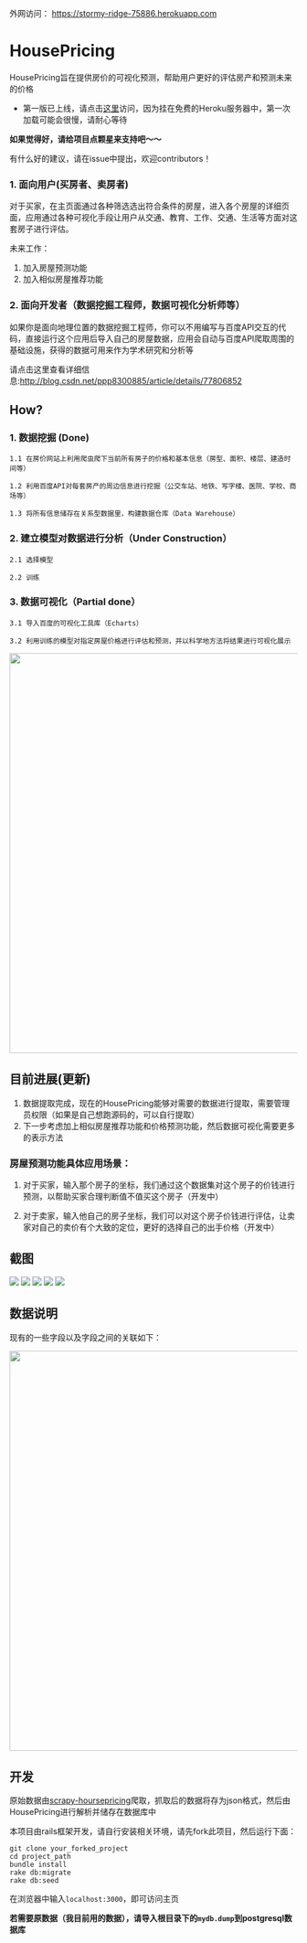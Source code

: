 外网访问： https://stormy-ridge-75886.herokuapp.com





# HousePricing

HousePricing旨在提供房价的可视化预测，帮助用户更好的评估房产和预测未来的价格

- 第一版已上线，请点击[这里](https://house-pricing.herokuapp.com/)访问，因为挂在免费的Heroku服务器中，第一次加载可能会很慢，请耐心等待

**如果觉得好，请给项目点颗星来支持吧～～** 

有什么好的建议，请在issue中提出，欢迎contributors！

### 1. 面向用户(买房者、卖房者)

对于买家，在主页面通过各种筛选选出符合条件的房屋，进入各个房屋的详细页面，应用通过各种可视化手段让用户从交通、教育、工作、交通、生活等方面对这套房子进行评估。

未来工作：

1. 加入房屋预测功能
2. 加入相似房屋推荐功能

### 2. 面向开发者（数据挖掘工程师，数据可视化分析师等）

如果你是面向地理位置的数据挖掘工程师，你可以不用编写与百度API交互的代码，直接运行这个应用后导入自己的房屋数据，应用会自动与百度API爬取周围的基础设施，获得的数据可用来作为学术研究和分析等

请点击这里查看详细信息:http://blog.csdn.net/ppp8300885/article/details/77806852

## How?

### 1. 数据挖掘 (Done)

    1.1 在房价网站上利用爬虫爬下当前所有房子的价格和基本信息（房型、面积、楼层、建造时间等）
  
    1.2 利用百度API对每套房产的周边信息进行挖掘（公交车站、地铁、写字楼、医院、学校、商场等）
  
    1.3 将所有信息储存在关系型数据里，构建数据仓库（Data Warehouse）

### 2. 建立模型对数据进行分析（Under Construction）

    2.1 选择模型

    2.2 训练

### 3. 数据可视化（Partial done）

    3.1 导入百度的可视化工具库（Echarts）

    3.2 利用训练的模型对指定房屋价格进行评估和预测，并以科学地方法将结果进行可视化展示
    
<p align="center">
   <img src="/lib/framework_instruction.png" width="700">
</p>

## 目前进展(更新)

1. 数据提取完成，现在的HousePricing能够对需要的数据进行提取，需要管理员权限（如果是自己想跑源码的，可以自行提取）
2. 下一步考虑加上相似房屋推荐功能和价格预测功能，然后数据可视化需要更多的表示方法

### 房屋预测功能具体应用场景：

1. 对于买家，输入那个房子的坐标，我们通过这个数据集对这个房子的价钱进行预测，以帮助买家合理判断值不值买这个房子（开发中）

2. 对于卖家，输入他自己的房子坐标，我们可以对这个房子价钱进行评估，让卖家对自己的卖价有个大致的定位，更好的选择自己的出手价格（开发中）


## 截图

<img src="/lib/screen1.png">

<img src="/lib/screen2.png">

<img src="/lib/screen3.png">

<img src="/lib/screen4.png">

<img src="/lib/screen5.png">

## 数据说明

现有的一些字段以及字段之间的关联如下：

<img src="/lib/data_type.png" width="700">

## 开发

原始数据由[scrapy-hoursepricing](https://github.com/PENGZhaoqing/scrapy-hoursepricing)爬取，抓取后的数据将存为json格式，然后由HousePricing进行解析并储存在数据库中

本项目由rails框架开发，请自行安装相关环境，请先fork此项目，然后运行下面：

```
git clone your_forked_project
cd project_path
bundle install
rake db:migrate
rake db:seed
```

在浏览器中输入`localhost:3000`，即可访问主页

**若需要原数据（我目前用的数据），请导入根目录下的`mydb.dump`到postgresql数据库**

